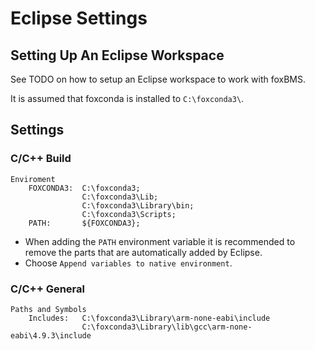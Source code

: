 # Eclipse Settings

## Setting Up An Eclipse Workspace

See TODO on how to setup an Eclipse workspace to work with foxBMS.

It is assumed that foxconda is installed to ``C:\foxconda3\``.

## Settings

### C/C++ Build
    Enviroment
        FOXCONDA3:  C:\foxconda3;
                    C:\foxconda3\Lib;
                    C:\foxconda3\Library\bin;
                    C:\foxconda3\Scripts;
        PATH:       ${FOXCONDA3};

- When adding the ``PATH`` environment variable it is recommended to remove
  the parts that are automatically added by Eclipse.
- Choose ``Append variables to native environment``.

### C/C++ General
    Paths and Symbols
        Includes:   C:\foxconda3\Library\arm-none-eabi\include
                    C:\foxconda3\Library\lib\gcc\arm-none-eabi\4.9.3\include
